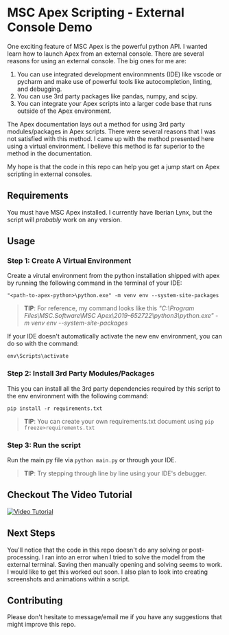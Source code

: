 # MSC Apex Scripting - External Console Demo

One exciting feature of MSC Apex is the powerful python API.  I wanted learn how to launch Apex from an external console.  There are several reasons for using an external console.  The big ones for me are:

1. You can use integrated development environmnents (IDE) like vscode or pycharm and make use of powerful tools like autocompletion, linting, and debugging.
2. You can use 3rd party packages like pandas, numpy, and scipy.
3. You can integrate your Apex scripts into a larger code base that runs outside of the Apex environment.

The Apex documentation lays out a method for using 3rd party modules/packages in Apex scripts.  There were several reasons that I was not satisfied with this method. I came up with the method presented here using a virtual environment.  I believe this method is far superior to the method in the documentation.

My hope is that the code in this repo can help you get a jump start on Apex scripting in external consoles.

## Requirements
You must have MSC Apex installed.  I currently have Iberian Lynx, but the script will *probably* work on any version.

## Usage

### Step 1: Create A Virtual Environment
Create a virutal environment from the python installation shipped with apex by running the following command in the terminal of your IDE:

`"<path-to-apex-python>\python.exe" -m venv env --system-site-packages`

> **TIP**: For reference, my command looks like this *"C:\Program Files\MSC.Software\MSC Apex\2019-652722\python3\python.exe" -m venv env --system-site-packages*

If your IDE doesn't automatically activate the new env environment, you can do so with the command:

`env\Scripts\activate`

### Step 2: Install 3rd Party Modules/Packages
This you can install all the 3rd party dependencies required by this script to the env environment with the following command:

`pip install -r requirements.txt`

> **TIP**: You can create your own requirements.txt document using `pip freeze>requirements.txt`

### Step 3: Run the script
Run the main.py file via `python main.py` or through your IDE.

> **TIP**: Try stepping through line by line using your IDE's debugger.

## Checkout The Video Tutorial

[![Video Tutorial](https://img.youtube.com/vi/jV3S_zycY1w/0.jpg)](https://www.youtube.com/watch?v=jV3S_zycY1w)


## Next Steps
You'll notice that the code in this repo doesn't do any solving or post-processing.  I ran into an error when I tried to solve the model from the external terminal.  Saving then manually opening and solving seems to work.  I would like to get this worked out soon.  I also plan to look into creating screenshots and animations within a script.   

## Contributing
Please don't hesitate to message/email me if you have any suggestions that might improve this repo.
